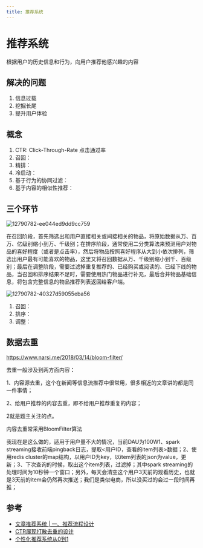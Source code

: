```yaml
---
title: 推荐系统
---
```


# 推荐系统

根据用户的历史信息和行为，向用户推荐他感兴趣的内容

## 解决的问题

1. 信息过载
2. 挖掘长尾
3. 提升用户体验

## 概念

1. CTR: Click-Through-Rate 点击通过率
2. 召回：
3. 精排：
3. 冷启动：
4. 基于行为的协同过滤：
5. 基于内容的相似性推荐：


## 三个环节

![12790782-ee044ed9dd9cc759](docs/zh/architecture/design/images/12790782-ee044ed9dd9cc759.jpg)

在召回阶段，首先筛选出和用户直接相关或间接相关的物品，将原始数据从万、百万、亿级别缩小到万、千级别；在排序阶段，通常使用二分类算法来预测用户对物品的喜好程度（或者是点击率），然后将物品按照喜好程序从大到小依次排列，筛选出用户最有可能喜欢的物品，这里又将召回数据从万、千级别缩小到千、百级别；最后在调整阶段，需要过滤掉重复推荐的、已经购买或阅读的、已经下线的物品，当召回和排序结果不足时，需要使用热门物品进行补充，最后合并物品基础信息，将包含完整信息的物品推荐列表返回给客户端。


![12790782-40327d59055eba56](docs/zh/architecture/design/images/12790782-40327d59055eba56.jpg)

1. 召回：
2. 排序：
3. 调整：



## 数据去重

https://www.narsi.me/2018/03/14/bloom-filter/

去重一般涉及到两方面内容：

1、内容源去重，这个在新闻等信息流推荐中很常用，很多相近的文章讲的都是同一件事情；

2、给用户推荐的内容去重，即不给用户推荐重复的内容；

2就是题主关注的点。

内容去重常采用BloomFilter算法


我现在是这么做的，适用于用户量不大的情况，当前DAU为100W1、spark streaming接收前端pingback日志，提取<用户ID，查看的item列表>数据；2、使用redis cluster的map结构，以用户ID为key，以item列表的json为value，更新；3、下次查询的时候，取出这个item列表，过滤掉；其中spark streaming的处理时间为10秒钟一个窗口；另外，每天会清空这个用户3天前的观看历史，也就是3天前的item会仍然再次推送；我们是类似电商，所以没买过的会过一段时间再推；


## 参考

- [文章推荐系统 | 一、推荐流程设计](https://www.jianshu.com/p/0688c78d0366)
- [CTR展现打散去重的设计](https://yuerblog.cc/2018/07/09/ctr-display-design/)
- [个性化推荐系统从0到1](https://cloud.tencent.com/developer/article/1004920)
